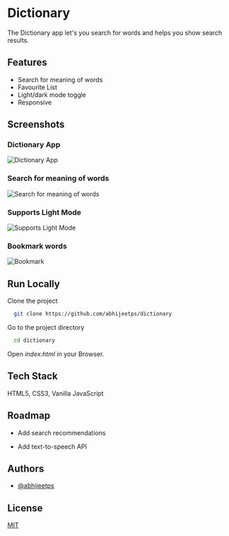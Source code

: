 # Dictionary

The Dictionary app let's you search for words and helps you show search results.

## Features

- Search for meaning of words
- Favourite List
- Light/dark mode toggle
- Responsive

## Screenshots

### Dictionary App

![Dictionary App](https://imgur.com/Z26G8Ee.png)

### Search for meaning of words

![Search for meaning of words](https://imgur.com/eUPXDcF.png)

### Supports Light Mode

![Supports Light Mode](https://imgur.com/NJVFCyP.png)

### Bookmark words

![Bookmark](https://imgur.com/VmQS7Wl.png)

## Run Locally

Clone the project

```bash
  git clone https://github.com/abhijeetps/dictionary
```

Go to the project directory

```bash
  cd dictionary
```

Open _index.html_ in your Browser.

## Tech Stack

HTML5, CSS3, Vanilla JavaScript

## Roadmap

- Add search recommendations

- Add text-to-speech API

## Authors

- [@abhijeetps](https://www.github.com/abhijeetps)

## License

[MIT](https://choosealicense.com/licenses/mit/)
